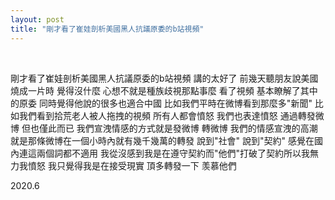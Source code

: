 ```yaml
---
layout: post
title: "剛才看了崔娃剖析美國黑人抗議原委的b站視頻"
---
```


  
&nbsp;
&nbsp;



剛才看了崔娃剖析美國黑人抗議原委的b站視頻 講的太好了
前幾天聽朋友說美國燒成一片時 覺得沒什麼 心想不就是種族歧視那點事麼
看了視頻 基本瞭解了其中的原委 同時覺得他說的很多也適合中國
比如我們平時在微博看到那麼多"新聞" 
比如我們看到拾荒老人被人拖拽的視頻 所有人都會憤怒
我們也表達憤怒 通過轉發微博 但也僅此而已 我們宣洩情感的方式就是發微博 轉微博 我們的情感宣洩的高潮就是那條微博在一個小時內就有幾千幾萬的轉發
說到"社會" 說到"契約" 感覺在國內連這兩個詞都不適用 我從沒感到我是在遵守契約而"他們"打破了契約所以我無力我憤怒
我只覺得我是在接受現實 頂多轉發一下
羡慕他們

2020.6